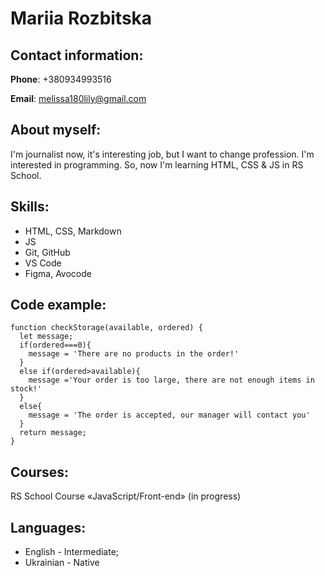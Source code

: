 # Mariia Rozbitska
## Contact information:
**Phone**: +380934993516

**Email**: melissa180lily@gmail.com
## About myself:
I'm journalist now, it's interesting job, but I want to change profession. I'm interested in programming. So, now I'm learning HTML, CSS & JS in RS School.
## Skills:
* HTML, CSS, Markdown
* JS 
* Git, GitHub 
* VS Code 
* Figma, Avocode 
## Code example:
``` 
function checkStorage(available, ordered) {
  let message;
  if(ordered===0){
    message = 'There are no products in the order!'
  }
  else if(ordered>available){
    message ='Your order is too large, there are not enough items in stock!'
  }
  else{
    message = 'The order is accepted, our manager will contact you'
  }
  return message;
}
```
## Courses:
RS School Course «JavaScript/Front-end» (in progress)
## Languages:
* English - Intermediate;
* Ukrainian - Native 




